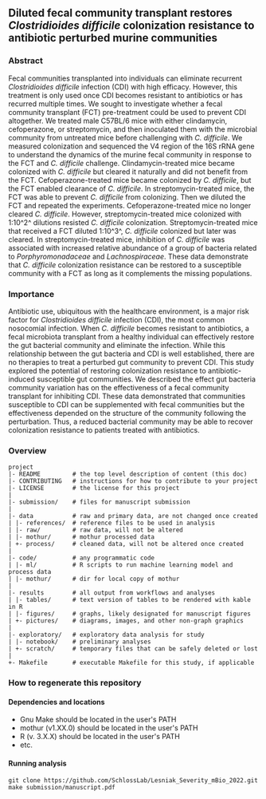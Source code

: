 ## Diluted fecal community transplant restores *Clostridioides difficile* colonization resistance to antibiotic perturbed murine communities

### Abstract

Fecal communities transplanted into individuals can eliminate recurrent *Clostridioides difficile* infection (CDI) with high efficacy. However, this treatment is only used once CDI becomes resistant to antibiotics or has recurred multiple times. We sought to investigate whether a fecal community transplant (FCT) pre-treatment could be used to prevent CDI altogether. We treated male C57BL/6 mice with either clindamycin, cefoperazone, or streptomycin, and then inoculated them with the microbial community from untreated mice before challenging with *C. difficile*. We measured colonization and sequenced the V4 region of the 16S rRNA gene to understand the dynamics of the murine fecal community in response to the FCT and *C. difficile* challenge. Clindamycin-treated mice became colonized with *C. difficile* but cleared it naturally and did not benefit from the FCT. Cefoperazone-treated mice became colonized by *C. difficile*, but the FCT enabled clearance of *C. difficile*. In streptomycin-treated mice, the FCT was able to prevent *C. difficile* from colonizing. Then we diluted the FCT and repeated the experiments. Cefoperazone-treated mice no longer cleared *C. difficile*. However, streptomycin-treated mice colonized with 1:10^2^ dilutions resisted *C. difficile* colonization. Streptomycin-treated mice that received a FCT diluted 1:10^3^, *C. difficile* colonized but later was cleared. In streptomycin-treated mice, inhibition of *C. difficile* was associated with increased relative abundance of a group of bacteria related to *Porphyromonadaceae* and *Lachnospiraceae*. These data demonstrate that *C. difficile* colonization resistance can be restored to a susceptible community with a FCT as long as it complements the missing populations.  
  
  
### Importance  
  
Antibiotic use, ubiquitous with the healthcare environment, is a major risk factor for *Clostridioides difficile* infection (CDI), the most common nosocomial infection. When *C. difficile* becomes resistant to antibiotics, a fecal microbiota transplant from a healthy individual can effectively restore the gut bacterial community and eliminate the infection. While this relationship between the gut bacteria and CDI is well established, there are no therapies to treat a perturbed gut community to prevent CDI. This study explored the potential of restoring colonization resistance to antibiotic-induced susceptible gut communities. We described the effect gut bacteria community variation has on the effectiveness of a fecal community transplant for inhibiting CDI. These data demonstrated that communities susceptible to CDI can be supplemented with fecal communities but the effectiveness depended on the structure of the community following the perturbation. Thus, a reduced bacterial community may be able to recover colonization resistance to patients treated with antibiotics.  
  
  
### Overview

	project
	|- README         # the top level description of content (this doc)
	|- CONTRIBUTING   # instructions for how to contribute to your project
	|- LICENSE        # the license for this project
	|
	|- submission/	  # files for manuscript submission
	|
	|- data           # raw and primary data, are not changed once created
	| |- references/  # reference files to be used in analysis
	| |- raw/         # raw data, will not be altered
	| |- mothur/      # mothur processed data
	| +- process/     # cleaned data, will not be altered once created
	|
	|- code/          # any programmatic code
	| |- ml/          # R scripts to run machine learning model and process data
	| |- mothur/      # dir for local copy of mothur
	|
	|- results        # all output from workflows and analyses
	| |- tables/      # text version of tables to be rendered with kable in R
	| |- figures/     # graphs, likely designated for manuscript figures
	| +- pictures/    # diagrams, images, and other non-graph graphics
	|
	|- exploratory/   # exploratory data analysis for study
	| |- notebook/    # preliminary analyses
	| +- scratch/     # temporary files that can be safely deleted or lost
	|
	+- Makefile       # executable Makefile for this study, if applicable


### How to regenerate this repository

#### Dependencies and locations
* Gnu Make should be located in the user's PATH
* mothur (v1.XX.0) should be located in the user's PATH
* R (v. 3.X.X) should be located in the user's PATH
* etc.


#### Running analysis

```
git clone https://github.com/SchlossLab/Lesniak_Severity_mBio_2022.git
make submission/manuscript.pdf
```